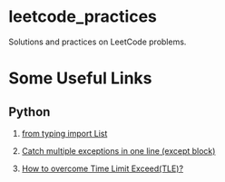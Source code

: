 # leetcode_practices
Solutions and practices on LeetCode problems.

# Some Useful Links
## Python
1. [from typing import List](https://docs.python.org/3/library/typing.html)

2. [Catch multiple exceptions in one line (except block)](https://stackoverflow.com/questions/6470428/catch-multiple-exceptions-in-one-line-except-block)

3. [How to overcome Time Limit Exceed(TLE)?](https://www.geeksforgeeks.org/overcome-time-limit-exceedtle/)
